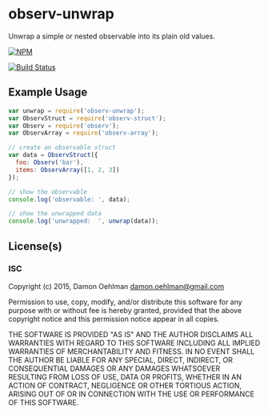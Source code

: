 # observ-unwrap

Unwrap a simple or nested observable into its plain old values.


[![NPM](https://nodei.co/npm/observ-unwrap.png)](https://nodei.co/npm/observ-unwrap/)

[![Build Status](https://img.shields.io/travis/DamonOehlman/observ-unwrap.svg?branch=master)](https://travis-ci.org/DamonOehlman/observ-unwrap) 

## Example Usage

```js
var unwrap = require('observ-unwrap');
var ObservStruct = require('observ-struct');
var Observ = require('observ');
var ObservArray = require('observ-array');

// create an observable struct
var data = ObservStruct({
  foo: Observ('bar'),
  items: ObservArray([1, 2, 3])
});

// show the observable
console.log('observable: ', data);

// show the unwrapped data
console.log('unwrapped:  ', unwrap(data));

```

## License(s)

### ISC

Copyright (c) 2015, Damon Oehlman <damon.oehlman@gmail.com>

Permission to use, copy, modify, and/or distribute this software for any
purpose with or without fee is hereby granted, provided that the above
copyright notice and this permission notice appear in all copies.

THE SOFTWARE IS PROVIDED "AS IS" AND THE AUTHOR DISCLAIMS ALL WARRANTIES WITH
REGARD TO THIS SOFTWARE INCLUDING ALL IMPLIED WARRANTIES OF MERCHANTABILITY
AND FITNESS. IN NO EVENT SHALL THE AUTHOR BE LIABLE FOR ANY SPECIAL, DIRECT,
INDIRECT, OR CONSEQUENTIAL DAMAGES OR ANY DAMAGES WHATSOEVER RESULTING FROM
LOSS OF USE, DATA OR PROFITS, WHETHER IN AN ACTION OF CONTRACT, NEGLIGENCE OR
OTHER TORTIOUS ACTION, ARISING OUT OF OR IN CONNECTION WITH THE USE OR
PERFORMANCE OF THIS SOFTWARE.
